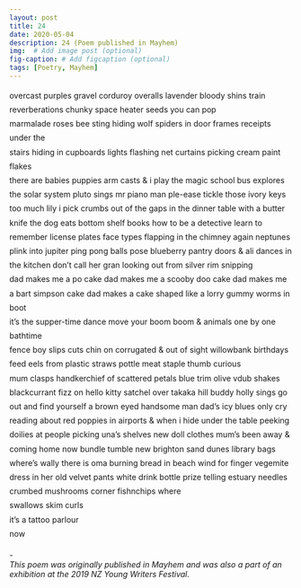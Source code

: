 ```yaml
---
layout: post
title: 24
date: 2020-05-04 
description: 24 (Poem published in Mayhem)
img:  # Add image post (optional)
fig-caption: # Add figcaption (optional)
tags: [Poetry, Mayhem]
---
```


<p dir="ltr" style="line-height:1.7999999999999998;margin-top:0pt;margin-bottom:0pt;"><span style="background-color:transparent;font-weight:400;font-style:normal;font-variant:normal;text-decoration:none;vertical-align:baseline;white-space:pre;white-space:pre-wrap;">overcast purples gravel corduroy overalls lavender bloody shins train&nbsp;</span></p>
<p dir="ltr" style="line-height:1.7999999999999998;margin-top:0pt;margin-bottom:0pt;"><span style="background-color:transparent;font-weight:400;font-style:normal;font-variant:normal;text-decoration:none;vertical-align:baseline;white-space:pre;white-space:pre-wrap;">reverberations chunky space heater seeds you can pop</span></p>
<p dir="ltr" style="line-height:1.7999999999999998;margin-top:0pt;margin-bottom:0pt;"><span style="background-color:transparent;font-weight:400;font-style:normal;font-variant:normal;text-decoration:none;vertical-align:baseline;white-space:pre;white-space:pre-wrap;">marmalade roses bee sting hiding wolf spiders in door frames receipts under the</span></p>
<p dir="ltr" style="line-height:1.7999999999999998;margin-top:0pt;margin-bottom:0pt;"><span style="background-color:transparent;font-weight:400;font-style:normal;font-variant:normal;text-decoration:none;vertical-align:baseline;white-space:pre;white-space:pre-wrap;">stairs hiding in cupboards lights flashing net curtains picking cream paint flakes&nbsp;</span></p>
<p dir="ltr" style="line-height:1.7999999999999998;margin-top:0pt;margin-bottom:0pt;"><span style="background-color:transparent;font-weight:400;font-style:normal;font-variant:normal;text-decoration:none;vertical-align:baseline;white-space:pre;white-space:pre-wrap;">there are babies puppies arm casts &amp; i play the magic school bus explores&nbsp;</span></p>
<p dir="ltr" style="line-height:1.7999999999999998;margin-top:0pt;margin-bottom:0pt;"><span style="background-color:transparent;font-weight:400;font-style:normal;font-variant:normal;text-decoration:none;vertical-align:baseline;white-space:pre;white-space:pre-wrap;">the solar system pluto sings mr piano man ple-ease tickle those ivory keys too much lily i pick crumbs out of the gaps in the dinner table with a butter knife the dog eats bottom shelf books how to be a detective learn to remember license plates face types flapping in the chimney again neptunes plink into jupiter ping pong balls pose blueberry pantry doors &amp; ali dances in the kitchen don&rsquo;t call her gran looking out from silver rim snipping&nbsp;</span></p>
<p dir="ltr" style="line-height:1.7999999999999998;margin-top:0pt;margin-bottom:0pt;"><span style="background-color:transparent;font-weight:400;font-style:normal;font-variant:normal;text-decoration:none;vertical-align:baseline;white-space:pre;white-space:pre-wrap;">dad makes me a po cake dad makes me a scooby doo cake dad makes me a bart simpson cake dad makes a cake shaped like a lorry gummy worms in boot&nbsp;</span></p>
<p dir="ltr" style="line-height:1.7999999999999998;margin-top:0pt;margin-bottom:0pt;"><span style="background-color:transparent;font-weight:400;font-style:normal;font-variant:normal;text-decoration:none;vertical-align:baseline;white-space:pre;white-space:pre-wrap;">it&rsquo;s the supper-time dance move your boom boom &amp; animals one by one bathtime&nbsp;</span></p>
<p dir="ltr" style="line-height:1.7999999999999998;margin-top:0pt;margin-bottom:0pt;"><span style="background-color:transparent;font-weight:400;font-style:normal;font-variant:normal;text-decoration:none;vertical-align:baseline;white-space:pre;white-space:pre-wrap;">fence boy slips cuts chin on corrugated &amp; out of sight willowbank birthdays&nbsp;</span></p>
<p dir="ltr" style="line-height:1.7999999999999998;margin-top:0pt;margin-bottom:0pt;"><span style="background-color:transparent;font-weight:400;font-style:normal;font-variant:normal;text-decoration:none;vertical-align:baseline;white-space:pre;white-space:pre-wrap;">feed eels from plastic straws pottle meat staple thumb curious</span></p>
<p dir="ltr" style="line-height:1.7999999999999998;margin-top:0pt;margin-bottom:0pt;"><span style="background-color:transparent;font-weight:400;font-style:normal;font-variant:normal;text-decoration:none;vertical-align:baseline;white-space:pre;white-space:pre-wrap;">mum clasps handkerchief of scattered petals blue trim olive vdub shakes blackcurrant fizz on hello kitty satchel over takaka hill buddy holly sings go out and find yourself a brown eyed handsome man dad&rsquo;s icy blues only cry reading about red poppies in airports &amp; when i hide under the table peeking doilies at people picking una&rsquo;s shelves new doll clothes mum&rsquo;s been away &amp; coming home now bundle tumble new brighton sand dunes library bags where&rsquo;s wally there is oma burning bread in beach wind for finger vegemite&nbsp;</span></p>
<p dir="ltr" style="line-height:1.7999999999999998;margin-top:0pt;margin-bottom:0pt;"><span style="background-color:transparent;font-weight:400;font-style:normal;font-variant:normal;text-decoration:none;vertical-align:baseline;white-space:pre;white-space:pre-wrap;">dress in her old velvet pants white drink bottle prize telling estuary needles&nbsp;</span></p>
<p dir="ltr" style="line-height:1.7999999999999998;margin-top:0pt;margin-bottom:0pt;"><span style="background-color:transparent;font-weight:400;font-style:normal;font-variant:normal;text-decoration:none;vertical-align:baseline;white-space:pre;white-space:pre-wrap;">crumbed mushrooms corner fishnchips where&nbsp;</span></p>
<p dir="ltr" style="line-height:1.7999999999999998;margin-top:0pt;margin-bottom:0pt;"><span style="background-color:transparent;font-weight:400;font-style:normal;font-variant:normal;text-decoration:none;vertical-align:baseline;white-space:pre;white-space:pre-wrap;">swallows skim curls&nbsp;</span></p>
<p dir="ltr" style="line-height:1.7999999999999998;margin-top:0pt;margin-bottom:0pt;"><span style="background-color:transparent;font-weight:400;font-style:normal;font-variant:normal;text-decoration:none;vertical-align:baseline;white-space:pre;white-space:pre-wrap;">it&rsquo;s a tattoo parlour&nbsp;</span></p>
<p dir="ltr" style="line-height:1.7999999999999998;margin-top:0pt;margin-bottom:0pt;"><span style="background-color:transparent;font-weight:400;font-style:normal;font-variant:normal;text-decoration:none;vertical-align:baseline;white-space:pre;white-space:pre-wrap;">now</span></p>
<br>-<br>
<em>This poem was originally published in Mayhem and was also a part of an exhibition at the 2019 NZ Young Writers Festival.</em>
